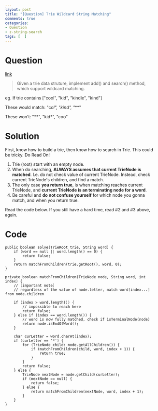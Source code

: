 ```yaml
---
layout: post
title: "[Question] Trie Wildcard String Matching"
comments: true
categories:
- Question
- z-string-search
tags: [  ]
---
```


# Question

[link](https://discuss.leetcode.com/topic/54332/wildcard-on-trie/2)

> Given a trie data struture, implement add() and search() method, which support wildcard matching.

eg. If trie contains ["cool", "kid", "kindle", "kind"]

These would match: "co*l", "kind", "***"

These won't: "**", "kid*", "coo"

# Solution

First, know how to build a trie, then know how to search in Trie. This could be tricky. Do Read On!

1. Trie (root) start with an empty node. 
2. When do searching, __ALWAYS assumes that current TrieNode is matched__. I.e. do not check value of current TrieNode. Instead, check current TrieNode's children, and find a match.
3. The only case __you return true__, is when matching reaches current TrieNode, and __current TrieNode is an terminating node for a word__. 
4. Be careful and __do not confuse yourself__ for which node you gonna match, and when you return true. 

Read the code below. If you still have a hard time, read #2 and #3 above, again. 


# Code

	public boolean solve(TrieRoot trie, String word) {
		if (word == null || word.length() == 0) {
			return false;
		}
		return matchFromChildren(trie.getRoot(), word, 0);
	}
	
	private boolean matchFromChildren(TrieNode node, String word, int index) {
		// [important note] 
		// regardless of the value of node.letter, match word[index...] from node.children
		
		if (index > word.length()) {
			// impossible to reach here
			return false;
		} else if (index == word.length()) {
			// word is now fully matched, check if isTerminalNode(node)
			return node.isEndOfWord();
		}
		
		char curLetter = word.charAt(index);
		if (curLetter == '*') {
			for (TrieNode child: node.getAllChildren()) {
				if (matchFromChildren(child, word, index + 1)) {
					return true;
				}
			}
			return false;
		} else {
			TrieNode nextNode = node.getChild(curLetter);
			if (nextNode == null) {
				return false;
			} else {
				return matchFromChildren(nextNode, word, index + 1);
			}
		}
	}
